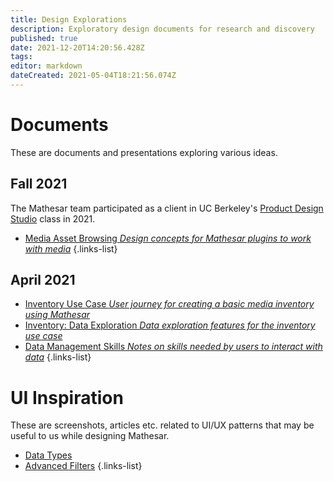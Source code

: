 ```yaml
---
title: Design Explorations
description: Exploratory design documents for research and discovery
published: true
date: 2021-12-20T14:20:56.428Z
tags: 
editor: markdown
dateCreated: 2021-05-04T18:21:56.074Z
---
```


# Documents
These are documents and presentations exploring various ideas.

## Fall 2021

The Mathesar team participated as a client in UC Berkeley's [Product Design Studio](https://www.ischool.berkeley.edu/courses/info/290/pds) class in 2021.

- [Media Asset Browsing *Design concepts for Mathesar plugins to work with media*](https://docs.google.com/presentation/d/1niviyUEJINRQsOgSRfM65H8YuyYLtLLs/edit?usp=sharing&ouid=110253414265591589278&rtpof=true&sd=true)
{.links-list}



## April 2021
- [Inventory Use Case *User journey for creating a basic media inventory using Mathesar*](/design/exploration/use-cases/inventory-use-case)
- [Inventory: Data Exploration *Data exploration features for the inventory use case*](/design/exploration/inventory-data-exploration)
- [Data Management Skills *Notes on skills needed by users to interact with data*](/design/exploration/data-management-skills)
{.links-list}

# UI Inspiration
These are screenshots, articles etc. related to UI/UX patterns that may be useful to us while designing Mathesar.

- [Data Types](/design/exploration/data-types)
- [Advanced Filters](/design/exploration/filters)
{.links-list}